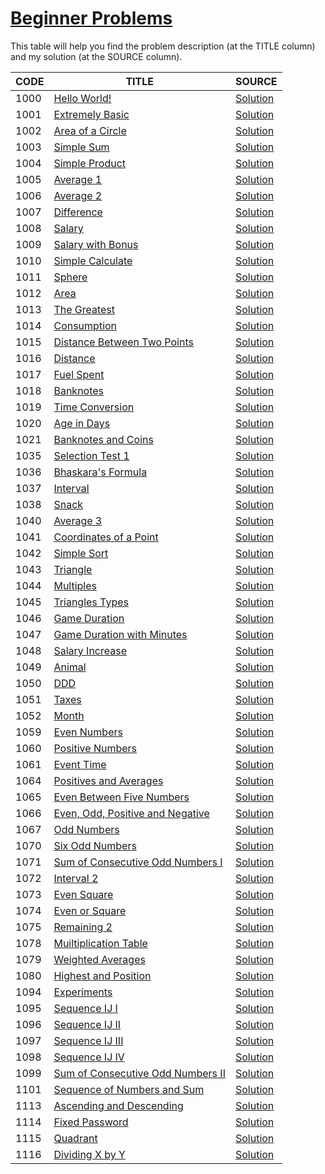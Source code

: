 # [Beginner Problems](https://www.urionlinejudge.com.br/judge/en/problems/index/1)

This table will help you find the problem description (at the TITLE column) and my solution (at the SOURCE column).

CODE | TITLE | SOURCE
---- | ----- | ------
1000 | [Hello World!](https://www.urionlinejudge.com.br/judge/en/problems/view/1000) | [Solution](./1000/hello.go)
1001 | [Extremely Basic](https://www.urionlinejudge.com.br/judge/en/problems/view/1001) | [Solution](./1001/extremely_basic.go)
1002 | [Area of a Circle](https://www.urionlinejudge.com.br/judge/en/problems/view/1002) | [Solution](./1002/area_of_a_circle.go)
1003 | [Simple Sum](https://www.urionlinejudge.com.br/judge/en/problems/view/1003) | [Solution](./1003/simple_sum.go)
1004 | [Simple Product](https://www.urionlinejudge.com.br/judge/en/problems/view/1004) | [Solution](./1004/simple_product.go)
1005 | [Average 1](https://www.urionlinejudge.com.br/judge/en/problems/view/1005) | [Solution](./1005/average_1.go)
1006 | [Average 2](https://www.urionlinejudge.com.br/judge/en/problems/view/1006) | [Solution](./1006/average_2.go)
1007 | [Difference](https://www.urionlinejudge.com.br/judge/en/problems/view/1007) | [Solution](./1007/difference.go)
1008 | [Salary](https://www.urionlinejudge.com.br/judge/en/problems/view/1008) | [Solution](./1008/salary.go)
1009 | [Salary with Bonus](https://www.urionlinejudge.com.br/judge/en/problems/view/1009) | [Solution](./1009/salary_with_bonus.go)
1010 | [Simple Calculate](https://www.urionlinejudge.com.br/judge/en/problems/view/1010) | [Solution](./1010/simple_calculate.go)
1011 | [Sphere](https://www.urionlinejudge.com.br/judge/en/problems/view/1011) | [Solution](./1011/sphere.go)
1012 | [Area](https://www.urionlinejudge.com.br/judge/en/problems/view/1012) | [Solution](./1012/area.go)
1013 | [The Greatest](https://www.urionlinejudge.com.br/judge/en/problems/view/1013) | [Solution](./1013/the_greatest.go)
1014 | [Consumption](https://www.urionlinejudge.com.br/judge/en/problems/view/1014) | [Solution](./1014/consumption.go)
1015 | [Distance Between Two Points](https://www.urionlinejudge.com.br/judge/en/problems/view/1015) | [Solution](./1015/distance_between_two_points.go)
1016 | [Distance](https://www.urionlinejudge.com.br/judge/en/problems/view/1016) | [Solution](./1016/distance.go)
1017 | [Fuel Spent](https://www.urionlinejudge.com.br/judge/en/problems/view/1017) | [Solution](./1017/fuel_spent.go)
1018 | [Banknotes](https://www.urionlinejudge.com.br/judge/en/problems/view/1018) | [Solution](./1018/banknotes.go)
1019 | [Time Conversion](https://www.urionlinejudge.com.br/judge/en/problems/view/1019) | [Solution](./1019/time_conversion.go)
1020 | [Age in Days](https://www.urionlinejudge.com.br/judge/en/problems/view/1020) | [Solution](./1020/age_in_days.go)
1021 | [Banknotes and Coins](https://www.urionlinejudge.com.br/judge/en/problems/view/1021) | [Solution](./1021/banknotes_and_coins.go)
1035 | [Selection Test 1](https://www.urionlinejudge.com.br/judge/en/problems/view/1035) | [Solution](./1035/selection_test_one.go)
1036 | [Bhaskara's Formula](https://www.urionlinejudge.com.br/judge/en/problems/view/1036) | [Solution](./1036/bhaskaras_formula.go)
1037 | [Interval](https://www.urionlinejudge.com.br/judge/en/problems/view/1037) | [Solution](./1037/interval.go)
1038 | [Snack](https://www.urionlinejudge.com.br/judge/en/problems/view/1038) | [Solution](./1038/snack.go)
1040 | [Average 3](https://www.urionlinejudge.com.br/judge/en/problems/view/1040) | [Solution](./1040/average_3.go)
1041 | [Coordinates of a Point](https://www.urionlinejudge.com.br/judge/en/problems/view/1041) | [Solution](./1041/coordinates_of_a_point.go)
1042 | [Simple Sort](https://www.urionlinejudge.com.br/judge/en/problems/view/1042) | [Solution](./1042/simple_sort.go)
1043 | [Triangle](https://www.urionlinejudge.com.br/judge/en/problems/view/1043) | [Solution](./1043/triangle.go)
1044 | [Multiples](https://www.urionlinejudge.com.br/judge/en/problems/view/1044) | [Solution](./1044/multiples.go)
1045 | [Triangles Types](https://www.urionlinejudge.com.br/judge/en/problems/view/1045) | [Solution](./1045/triangles_types.go)
1046 | [Game Duration](https://www.urionlinejudge.com.br/judge/en/problems/view/1046) | [Solution](./1046/game_time.go)
1047 | [Game Duration with Minutes](https://www.urionlinejudge.com.br/judge/en/problems/view/1047) | [Solution](./1047/game_time_with_minutes.go)
1048 | [Salary Increase](https://www.urionlinejudge.com.br/judge/en/problems/view/1048) | [Solution](./1048/salary_increase.go)
1049 | [Animal](https://www.urionlinejudge.com.br/judge/en/problems/view/1049) | [Solution](./1049/animal.go)
1050 | [DDD](https://www.urionlinejudge.com.br/judge/en/problems/view/1050) | [Solution](./1050/ddd.go)
1051 | [Taxes](https://www.urionlinejudge.com.br/judge/en/problems/view/1051) | [Solution](./1051/taxes.go)
1052 | [Month](https://www.urionlinejudge.com.br/judge/en/problems/view/1052) | [Solution](./1052/month.go)
1059 | [Even Numbers](https://www.urionlinejudge.com.br/judge/en/problems/view/1059) | [Solution](./1059/even_numbers.go)
1060 | [Positive Numbers](https://www.urionlinejudge.com.br/judge/en/problems/view/1060) | [Solution](./1060/positive_numbers.go)
1061 | [Event Time](https://www.urionlinejudge.com.br/judge/en/problems/view/1061) | [Solution](./1061/event_time.go)
1064 | [Positives and Averages](https://www.urionlinejudge.com.br/judge/en/problems/view/1064) | [Solution](./1064/positives_and_averages.go)
1065 | [Even Between Five Numbers](https://www.urionlinejudge.com.br/judge/en/problems/view/1065) | [Solution](./1065/even_between_five_numbers.go)
1066 | [Even, Odd, Positive and Negative](https://www.urionlinejudge.com.br/judge/en/problems/view/1066) | [Solution](./1066/even_odd_ositive_and_negative.go)
1067 | [Odd Numbers](https://www.urionlinejudge.com.br/judge/en/problems/view/1067) | [Solution](./1067/odd_numbers.go)
1070 | [Six Odd Numbers](https://www.urionlinejudge.com.br/judge/en/problems/view/1070) | [Solution](./1070/six_odd_numbers.go)
1071 | [Sum of Consecutive Odd Numbers I](https://www.urionlinejudge.com.br/judge/en/problems/view/1071) | [Solution](./1071/sum_of_consecutive_odd_numbers_1.go)
1072 | [Interval 2](https://www.urionlinejudge.com.br/judge/en/problems/view/1072) | [Solution](./1072/interval_ii.go)
1073 | [Even Square](https://www.urionlinejudge.com.br/judge/en/problems/view/1073) | [Solution](./1073/even_square.go)
1074 | [Even or Square](https://www.urionlinejudge.com.br/judge/en/problems/view/1074) | [Solution](./1074/even_or_odd.go)
1075 | [Remaining 2](https://www.urionlinejudge.com.br/judge/en/problems/view/1075) | [Solution](./1075/remaining_2.go)
1078 | [Muiltiplication Table](https://www.urionlinejudge.com.br/judge/en/problems/view/1078) | [Solution](./1078/multiplication_table.go)
1079 | [Weighted Averages](https://www.urionlinejudge.com.br/judge/en/problems/view/1079) | [Solution](./1079/weighted_averages.go)
1080 | [Highest and Position](https://www.urionlinejudge.com.br/judge/en/problems/view/1080) | [Solution](./1080/highest_and_position.go)
1094 | [Experiments](https://www.urionlinejudge.com.br/judge/en/problems/view/1094) | [Solution](./1094/experiments.go)
1095 | [Sequence IJ I](https://www.urionlinejudge.com.br/judge/en/problems/view/1095) | [Solution](./1095/main.go)
1096 | [Sequence IJ II](https://www.urionlinejudge.com.br/judge/en/problems/view/1096) | [Solution](./1096/main.go)
1097 | [Sequence IJ III](https://www.urionlinejudge.com.br/judge/en/problems/view/1097) | [Solution](./1097/main.go)
1098 | [Sequence IJ IV](https://www.urionlinejudge.com.br/judge/en/problems/view/1098) | [Solution](./1098/main.go)
1099 | [Sum of Consecutive Odd Numbers II](https://www.urionlinejudge.com.br/judge/en/problems/view/1099) | [Solution](./1099/main.go)
1101 | [Sequence of Numbers and Sum](https://www.urionlinejudge.com.br/judge/en/problems/view/1101) | [Solution](./1101/main.go)
1113 | [Ascending and Descending](https://www.urionlinejudge.com.br/judge/en/problems/view/1113) | [Solution](./1113/main.go)
1114 | [Fixed Password](https://www.urionlinejudge.com.br/judge/en/problems/view/1114) | [Solution](./1114/main.go)
1115 | [Quadrant](https://www.urionlinejudge.com.br/judge/en/problems/view/1115) | [Solution](./1115/main.go)
1116 | [Dividing X by Y](https://www.urionlinejudge.com.br/judge/en/problems/view/1116) | [Solution](./1116/main.go)
